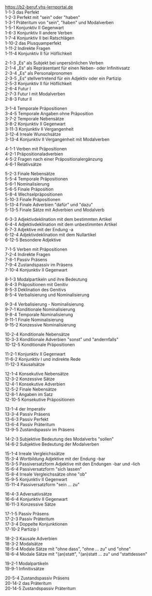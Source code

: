 https://b2-beruf.vhs-lernportal.de  
1-1-3   das Perfekt  
1-2-3   Perfekt mit "sein" oder "haben"  
1-3-1   Präteritum von "sein", "haben" und Modalverben  
1-5-1   Konjunktiv II Gegenwart  
1-6-3   Konjunktiv II andere Verben  
1-7-4   Konjunktiv II bei Ratschlägen  
1-10-2  das Plusquamperfekt  
1-11-2  Indirekte Fragen  
1-11-4  Konjunktiv II für Höflichkeit  

2-1-3   „Es“ als Subjekt bei unpersönlichen Verben  
2-1-4   „Es“ als Repräsentant für einen Neben- oder Infinitivsatz  
2-3-4   „Es“ als Personalpronomen  
2-3-5   „Es“ stellvertretend für ein Adjektiv oder ein Partizip  
2-5-3   Konjunktiv II für Höflichkeit  
2-6-4   Futur I  
2-7-3   Futur I mit Modalverben  
2-8-3   Futur II  

3-1-4   Temporale Präpositionen  
3-4-5   Temporale Angaben ohne Präposition  
3-7-2   Temporale Nebensätze  
3-8-2   Konjunktiv II Gegenwart  
3-11-3  Konjunktiv II Vergangenheit  
3-12-4  Irreale Wunschsätze  
3-13-4  Konjunktiv II Vergangenheit mit Modalverben  

4-1-1   Verben mit Präpositionen  
4-2-1   Präpositionaladverbien  
4-5-2   Fragen nach einer Präpositionalergänzung  
4-6-1   Relativsätze  

5-2-3   Finale Nebensätze  
5-5-4   Temporale Präpositionen  
5-6-1   Nominalisierung  
5-6-5   Finale Präposition  
5-8-4   Wechselpräpositionen  
5-10-3  Finale Präpositionen  
5-13-4  Finale Adverbien "dafür" und "dazu"  
5-13-5  Finale Sätze mit Adverbien und Modalverb  

6-3-3   Adjektivdeklination mit dem bestimmten Artikel  
6-4-4   Adjektivdeklination mit dem unbestimmten Artikel  
6-7-3   Adjektive mit der Endung -a  
6-12-4  Adjektivdeklination mit dem Nullartikel  
6-12-5  Besondere Adjektive  

7-1-5   Verben mit Präpositionen  
7-2-4   Indirekte Fragen  
7-8-1   Passiv Präsens  
7-9-4   Zustandspassiv im Präsens  
7-10-4  Konjunktiv II Gegenwart  

8-1-3   Modalpartikeln und ihre Bedeutung  
8-4-3   Präpositionen mit Genitiv  
8-5-3   Deklination des Genitivs  
8-5-4   Verbalisierung und Nominalisierung  

9-3-4   Verbalisierung - Nominalisierung  
9-7-1   Konditionale Nominalisierung  
9-8-4   Temporale Nominalisierung  
9-11-1  Finale Nominalisierung  
9-15-2  Konzessive Nominalisierung  

10-2-4  Konditionale Nebensätze  
10-3-3  Konditionale Adverbien "sonst" und "andernfalls"  
10-12-5 Konditionale Präpositionen  

11-2-1  Konjunktiv II Gegenwart  
11-6-2  Konjunktiv I und indirekte Rede  
11-12-3 Kausalsätze  

12-1-4  Konsekutive Nebensätze  
12-3-2  Konzessive Sätze  
12-4-1  Konsekutive Adverbien  
12-5-2  Finale Nebensätze  
12-8-1  Angaben im Satz  
12-10-5 Konsekutive Präpositionen  

13-1-4  der Imperativ  
13-3-4  Passiv Präsens  
13-6-3  Passiv Perfekt  
13-6-4  Passiv Präteritum  
13-9-5  Zustandspassiv im Präsens  

14-2-3  Subjektive Bedeutung des Modalverbs "sollen"  
14-6-2  Subjektive Bedeutung der Modalverben  

15-1-4  Irreale Vergleichssätze  
15-3-4  Wortbildung Adjektive mit der Endung -bar  
15-3-5  Passiversatzform Adjektive mit den Endungen -bar und -lich  
15-6-4  Passiversatzform "sich lassen"  
15-8-4  Irreale Vergleichssätze ohne "ob"  
15-9-5  Konjunktiv II Gegenwart  
15-11-4 Passiversatzform "sein ... zu"  

16-4-3  Adversativsätze  
16-6-4  Konjunktiv II Gegenwart  
16-11-3 Konzessive Sätze  

17-1-5  Passiv Präsens  
17-2-3  Passiv Präteritum  
17-3-4  Doppelte Konjunktionen  
17-10-2 Partizip I  

18-2-3  Kausale Adverbien  
18-3-2  Modalsätze  
18-5-4  Modale Sätze mit "ohne dass", "ohne ... zu" und "ohne"  
18-6-4  Modale Sätze mit "(an)statt", "(an)statt ... zu" und "stattdessen"  

19-2-1  Modalpartikeln  
19-9-1  Infinitivsätze  

20-5-4  Zustandspassiv Präsens  
20-14-2 das Präteritum  
20-14-5 Zustandspassiv Präteritum  
